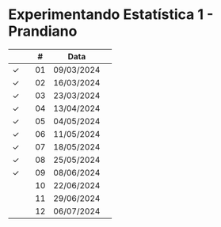 # Experimentando Estatística 1 - Prandiano



|  |  | # | Data |  |
|:---:|:---:|:---:|:---:|:---|
| &check; |  | 01 | 09/03/2024 |  |
| &check; |  | 02 | 16/03/2024 |  |
| &check; |  | 03 | 23/03/2024 |  |
| &check; |  | 04 | 13/04/2024 |  |
| &check; |  | 05 | 04/05/2024 |  |
| &check; |  | 06 | 11/05/2024 |  |
| &check; |  | 07 | 18/05/2024 |  |
| &check; |  | 08 | 25/05/2024 |  |
| &check; |  | 09 | 08/06/2024 |  |
|  |  | 10 | 22/06/2024 |  |
|  |  | 11 | 29/06/2024 |  |
|  |  | 12 | 06/07/2024 |  |